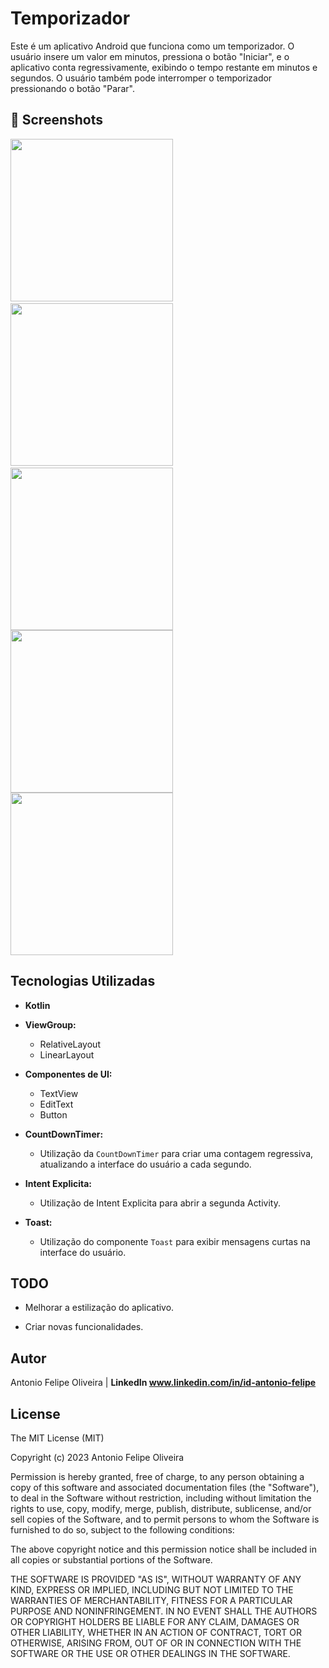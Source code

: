 # Temporizador
Este é um aplicativo Android que funciona como um temporizador. O usuário insere um valor em minutos, pressiona o botão "Iniciar", e o aplicativo conta regressivamente, exibindo o tempo restante em minutos e segundos. O usuário também pode interromper o temporizador pressionando o botão "Parar".


## :camera_flash: Screenshots
<!-- You can add more screenshots here if you like -->

<img src="/result/Screenshot_1.png" width="260">&emsp;<img src="/result/Screenshot_2.png" width="260">&emsp;<img src="/result/Screenshot_3.png" width="260"><img src="/result/Screenshot_4.png" width="260"><img src="/result/Screenshot_5.png" width="260">










## Tecnologias Utilizadas

* **Kotlin** 
  
* **ViewGroup:**
  - RelativeLayout
  - LinearLayout

* **Componentes de UI:**
  - TextView
  - EditText
  - Button

* **CountDownTimer:**
  - Utilização da `CountDownTimer` para criar uma contagem regressiva, atualizando a interface do usuário a cada segundo.

* **Intent Explicita:**
  - Utilização de Intent Explicita para abrir a segunda Activity.

* **Toast:**
  - Utilização do componente `Toast` para exibir mensagens curtas na interface do usuário.

## TODO

* Melhorar a estilização do aplicativo.
  
* Criar novas funcionalidades.

## Autor

Antonio Felipe Oliveira | **LinkedIn www.linkedin.com/in/id-antonio-felipe**



## License

The MIT License (MIT)

Copyright (c) 2023 Antonio Felipe Oliveira

Permission is hereby granted, free of charge, to any person obtaining a copy of
this software and associated documentation files (the "Software"), to deal in
the Software without restriction, including without limitation the rights to
use, copy, modify, merge, publish, distribute, sublicense, and/or sell copies of
the Software, and to permit persons to whom the Software is furnished to do so,
subject to the following conditions:

The above copyright notice and this permission notice shall be included in all
copies or substantial portions of the Software.

THE SOFTWARE IS PROVIDED "AS IS", WITHOUT WARRANTY OF ANY KIND, EXPRESS OR
IMPLIED, INCLUDING BUT NOT LIMITED TO THE WARRANTIES OF MERCHANTABILITY, FITNESS
FOR A PARTICULAR PURPOSE AND NONINFRINGEMENT. IN NO EVENT SHALL THE AUTHORS OR
COPYRIGHT HOLDERS BE LIABLE FOR ANY CLAIM, DAMAGES OR OTHER LIABILITY, WHETHER
IN AN ACTION OF CONTRACT, TORT OR OTHERWISE, ARISING FROM, OUT OF OR IN
CONNECTION WITH THE SOFTWARE OR THE USE OR OTHER DEALINGS IN THE SOFTWARE.
```
